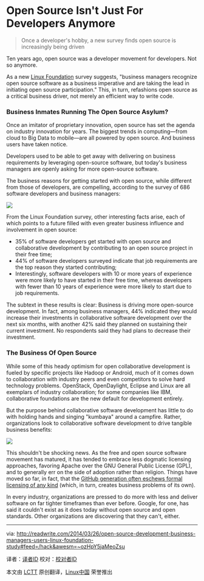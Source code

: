 Open Source Isn't Just For Developers Anymore
================================================================================
> Once a developer's hobby, a new survey finds open source is increasingly being driven

Ten years ago, open source was a developer movement for developers. Not so anymore.

As a new [Linux Foundation][1] survey suggests, "business managers recognize open source software as a business imperative and are taking the lead in initiating open source participation." This, in turn, refashions open source as a critical business driver, not merely an efficient way to write code. 

### Business Inmates Running The Open Source Asylum? ###

Once an imitator of proprietary innovation, open source has set the agenda on industry innovation for years. The biggest trends in computing—from cloud to Big Data to mobile—are all powered by open source. And business users have taken notice.

Developers used to be able to get away with delivering on business requirements by leveraging open-source software, but today's business managers are openly asking for more open-source software. 

The business reasons for getting started with open source, while different from those of developers, are compelling, according to the survey of 686 software developers and business managers:

![](http://readwrite.com/files/Screen%20Shot%202014-03-25%20at%2010.08.56%20PM.png)

From the Linux Foundation survey, other interesting facts arise, each of which points to a future filled with even greater business influence and involvement in open source:

- 35% of software developers get started with open source and collaborative development by contributing to an open source project in their free time;
- 44% of software developers surveyed indicate that job requirements are the top reason they started contributing;
- Interestingly, software developers with 10 or more years of experience were more likely to have started in their free time, whereas developers with fewer than 10 years of experience were more likely to start due to job requirements.

The subtext in these results is clear: Business is driving more open-source development. In fact, among business managers, 44% indicated they would increase their investments in collaborative software development over the next six months, with another 42% said they planned on sustaining their current investment. No respondents said they had plans to decrease their investment.

### The Business Of Open Source ###

While some of this heady optimism for open collaborative development is fueled by specific projects like Hadoop or Android, much of it comes down to collaboration with industry peers and even competitors to solve hard technology problems. OpenStack, OpenDaylight, Eclipse and Linux are all exemplars of industry collaboration; for some companies like IBM, collaborative foundations are the new default for development entirely. 

But the purpose behind collaborative software development has little to do with holding hands and singing "kumbaya" around a campfire. Rather, organizations look to collaborative software development to drive tangible business benefits:

![](http://readwrite.com/files/Screen%20Shot%202014-03-25%20at%2010.35.00%20PM.png)

This shouldn't be shocking news. As the free and open source software movement has matured, it has tended to embrace less dogmatic licensing approaches, favoring Apache over the GNU General Public License (GPL), and to generally err on the side of adoption rather than religion. Things have moved so far, in fact, that the [GitHub generation often eschews formal licensing of any kind][2] (which, in turn, creates business problems of its own).

In every industry, organizations are pressed to do more with less and deliver software on far tighter timeframes than ever before. Google, for one, has said it couldn't exist as it does today without open source and open standards. Other organizations are discovering that they can't, either.

--------------------------------------------------------------------------------

via: http://readwrite.com/2014/03/26/open-source-development-business-managers-users-linux-foundation-study#feed=/hack&awesm=~ozHpY5jaMeoZsu

译者：[译者ID](https://github.com/译者ID) 校对：[校对者ID](https://github.com/校对者ID)

本文由 [LCTT](https://github.com/LCTT/TranslateProject) 原创翻译，[Linux中国](http://linux.cn/) 荣誉推出

[1]:http://www.linuxfoundation.org/
[2]:http://readwrite.com/2013/05/15/open-source-is-old-school-says-the-github-generation#awesm=~ozzZjjwfY7FyDr